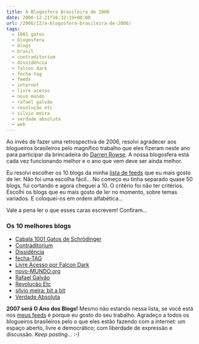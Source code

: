 ```yaml
---
title: A Blogosfera Brasileira de 2006
date: 2006-12-21T16:32:19+00:00
url: /2006/12/a-blogosfera-brasileira-de-2006/
tags:
  - 1001 gatos
  - blogosfera
  - blogs
  - brasil
  - contraditorium
  - dissidência
  - falcon dark
  - fecha-tag
  - feeds
  - internet
  - livre acesso
  - novo mundo
  - rafael galvão
  - revolução etc
  - silvio meira
  - verdade absoluta
  - web
---
```


Ao invés de fazer uma retrospectiva de 2006, resolvi agradecer aos blogueiros brasileiros pelo magnífico trabalho que eles fizeram neste ano para participar da brincadeira do [Darren Rowse][1]. A nossa blogosfera está cada vez funcionando melhor e o ano que vem deve ser ainda melhor.

Eu resolvi escolher os 10 blogs da minha [lista de feeds][2] que eu mais gosto de ler. Não foi uma escolha fácil… No começo eu tinha separado quase 50 blogs, fui cortando e agora cheguei a 10. O critério foi não ter critérios. Escolhi os blogs que eu mais gosto de ler no momento, sobre temas variados. E coloquei-os em ordem alfabética…

Vale a pena ler o que esses caras escrevem! Confiram…

### Os 10 melhores blogs

- [Cabala 1001 Gatos de Schrödinger][3]
- [Contraditorium][4]
- [Dissidência][5]
- [fecha-TAG][6]
- [Livre Acesso por Falcon Dark][7]
- [novo-MUNDO.org][8]
- [Rafael Galvão][9]
- [Revolução Etc][10]
- [silvio meira: bit a bit][11]
- [Verdade Absoluta][12]

**2007 será O Ano dos Blogs!** Mesmo não estando nessa lista, se você está nos [meus feeds][2] é porque eu gosto do seu trabalho. Agradeço a todos os blogueiros brasileiros pelo o que eles estão fazendo com a internet: um espaço aberto, livre e democrático; com liberdade de expressão e discussão. _Keep posting…_ :-)

[1]: http://www.problogger.net/archives/2006/12/18/problogger-group-writing-project-reviews-and-predictions/
[2]: http://www.bloglines.com/public/tmadeira
[3]: http://1001gatos.org/
[4]: http://www.contraditorium.com/
[5]: http://www.andrekenji.com.br/weblog
[6]: http://blog.elcio.com.br/
[7]: http://falcon-dark.blogspot.com/
[8]: http://www.novo-mundo.org/
[9]: http://rafael.galvao.org/
[10]: http://www.revolucao.etc.br/
[11]: http://salu.cesar.org.br/~meirablog/wordpress
[12]: http://www.verdadeabsoluta.net/

